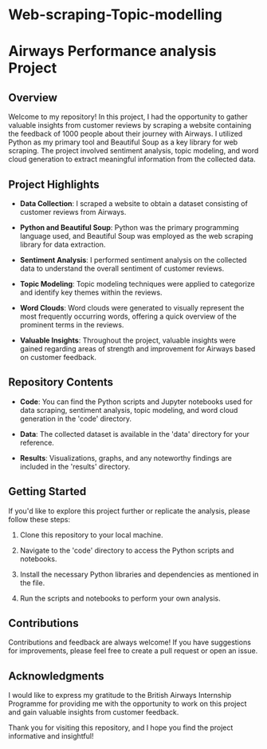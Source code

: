 # Web-scraping-Topic-modelling
# Airways Performance analysis Project

## Overview

Welcome to my  repository! In this project, I had the opportunity to gather valuable insights from customer reviews by scraping a website containing the feedback of 1000 people about their journey with Airways. I utilized Python as my primary tool and Beautiful Soup as a key library for web scraping. The project involved sentiment analysis, topic modeling, and word cloud generation to extract meaningful information from the collected data.

## Project Highlights

- **Data Collection**: I scraped a website to obtain a dataset consisting of customer reviews from Airways.

- **Python and Beautiful Soup**: Python was the primary programming language used, and Beautiful Soup was employed as the web scraping library for data extraction.

- **Sentiment Analysis**: I performed sentiment analysis on the collected data to understand the overall sentiment of customer reviews.

- **Topic Modeling**: Topic modeling techniques were applied to categorize and identify key themes within the reviews.

- **Word Clouds**: Word clouds were generated to visually represent the most frequently occurring words, offering a quick overview of the prominent terms in the reviews.

- **Valuable Insights**: Throughout the project, valuable insights were gained regarding areas of strength and improvement for Airways based on customer feedback.

## Repository Contents

- **Code**: You can find the Python scripts and Jupyter notebooks used for data scraping, sentiment analysis, topic modeling, and word cloud generation in the 'code' directory.

- **Data**: The collected dataset is available in the 'data' directory for your reference.

- **Results**: Visualizations, graphs, and any noteworthy findings are included in the 'results' directory.

## Getting Started

If you'd like to explore this project further or replicate the analysis, please follow these steps:

1. Clone this repository to your local machine.

2. Navigate to the 'code' directory to access the Python scripts and notebooks.

3. Install the necessary Python libraries and dependencies as mentioned in the file.

4. Run the scripts and notebooks to perform your own analysis.

## Contributions

Contributions and feedback are always welcome! If you have suggestions for improvements, please feel free to create a pull request or open an issue.

## Acknowledgments

I would like to express my gratitude to the British Airways Internship Programme for providing me with the opportunity to work on this project and gain valuable insights from customer feedback.

Thank you for visiting this repository, and I hope you find the project informative and insightful!
